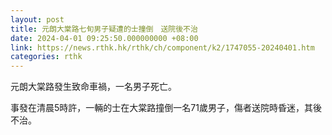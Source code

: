 ```yaml
---
layout: post
title: 元朗大棠路七旬男子疑遭的士撞倒　送院後不治
date: 2024-04-01 09:25:50.000000000 +08:00
link: https://news.rthk.hk/rthk/ch/component/k2/1747055-20240401.htm
categories: rthk
---
```


元朗大棠路發生致命車禍，一名男子死亡。

事發在清晨5時許，一輛的士在大棠路撞倒一名71歲男子，傷者送院時昏迷，其後不治。
